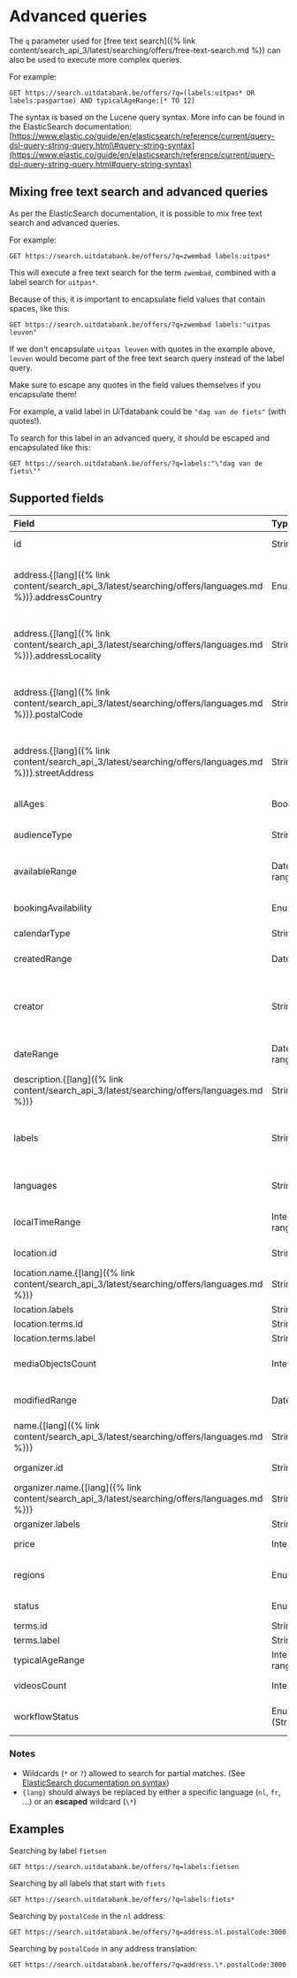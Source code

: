 ---
---

# Advanced queries

The `q` parameter used for [free text search]({% link content/search_api_3/latest/searching/offers/free-text-search.md %}) can also be used to execute more complex queries.

For example:

```
GET https://search.uitdatabank.be/offers/?q=(labels:uitpas* OR labels:paspartoe) AND typicalAgeRange:[* TO 12]
```

The syntax is based on the Lucene query syntax. More info can be found in the ElasticSearch documentation:
[https://www.elastic.co/guide/en/elasticsearch/reference/current/query-dsl-query-string-query.html\#query-string-syntax](https://www.elastic.co/guide/en/elasticsearch/reference/current/query-dsl-query-string-query.html#query-string-syntax)

## Mixing free text search and advanced queries

As per the ElasticSearch documentation, it is possible to mix free text search and advanced queries.

For example:

```
GET https://search.uitdatabank.be/offers/?q=zwembad labels:uitpas*
```

This will execute a free text search for the term `zwembad`, combined with a label search for `uitpas*`.

Because of this, it is important to encapsulate field values that contain spaces, like this:

```
GET https://search.uitdatabank.be/offers/?q=zwembad labels:"uitpas leuven"
```

If we don't encapsulate `uitpas leuven` with quotes in the example above, `leuven` would become part of the free text search query instead of the label query.

Make sure to escape any quotes in the field values themselves if you encapsulate them!

For example, a valid label in UiTdatabank could be `"dag van de fiets"` \(with quotes!\).

To search for this label in an advanced query, it should be escaped and encapsulated like this:

```
GET https://search.uitdatabank.be/offers/?q=labels:"\"dag van de fiets\""
```

## Supported fields

| Field | Type | Comments |
| :--- | :--- | :--- |
| id | String | Looks for complete matches. See [Id]({% link content/search_api_3/latest/searching/offers/id.md %}) |
| address.{[lang]({% link content/search_api_3/latest/searching/offers/languages.md %})}.addressCountry | Enum | See [offers/address]({% link content/search_api_3/latest/searching/offers/address.md %}) and [organizers/address]({% link content/search_api_3/latest/searching/organizers/address.md %}) |
| address.{[lang]({% link content/search_api_3/latest/searching/offers/languages.md %})}.addressLocality | String | See [offers/address]({% link content/search_api_3/latest/searching/offers/address.md %}) and [organizers/address]({% link content/search_api_3/latest/searching/organizers/address.md %}) |
| address.{[lang]({% link content/search_api_3/latest/searching/offers/languages.md %})}.postalCode | String |  See [offers/address]({% link content/search_api_3/latest/searching/offers/address.md %}) and [organizers/address]({% link content/search_api_3/latest/searching/organizers/address.md %}) |
| address.{[lang]({% link content/search_api_3/latest/searching/offers/languages.md %})}.streetAddress | String | See [offers/address]({% link content/search_api_3/latest/searching/offers/address.md %}) and [organizers/address]({% link content/search_api_3/latest/searching/organizers/address.md %}) |
| allAges | Boolean | See [Age]({% link content/search_api_3/latest/searching/offers/age.md %}) |
| audienceType | String | See [Audience type]({% link content/search_api_3/latest/searching/offers/audience-type.md %}) |
| availableRange | Date range | See [Availability]({% link content/search_api_3/latest/searching/offers/availability.md %}) |
| bookingAvailability | Enum | See [Booking availability]({% link content/search_api_3/latest/searching/offers/booking-availability.md %}) |
| calendarType | String | Looks for complete matches |
| createdRange | DateRange | See [Created and Modified]({% link content/search_api_3/latest/searching/offers/created-and-modified.md %}) |
| creator | String | See [offers/creator]({% link content/search_api_3/latest/searching/offers/creator.md %}) and [organizers/creator]({% link content/search_api_3/latest/searching/organizers/creator.md %})|
| dateRange | Date range | See [Date & time]({% link content/search_api_3/latest/searching/offers/date-time/date.md %}) |
| description.{[lang]({% link content/search_api_3/latest/searching/offers/languages.md %})} | String |  |
| labels | String | See [offers/labels]({% link content/search_api_3/latest/searching/offers/labels.md %}) and [organizers/labels]({% link content/search_api_3/latest/searching/organizers/labels.md %}). Looks for complete matches |
| languages | String | See [Languages]({% link content/search_api_3/latest/searching/offers/languages.md %}) |
| localTimeRange | Integer range | See [Time]({% link content/search_api_3/latest/searching/offers/date-time/time.md %}) |
| location.id | String | Looks for complete matches. See [Id]({% link content/search_api_3/latest/searching/offers/id.md %}) |
| location.name.{[lang]({% link content/search_api_3/latest/searching/offers/languages.md %})} | String | See [name]({% link content/search_api_3/latest/searching/offers/name.md %}) |
| location.labels | String | Looks for complete matches |
| location.terms.id | String | Looks for complete matches |
| location.terms.label | String | Looks for complete matches |
| mediaObjectsCount | Integer | See [Media objects]({% link content/search_api_3/latest/searching/offers/media-objects.md %}) |
| modifiedRange | DateRange | See [Created and Modified]({% link content/search_api_3/latest/searching/offers/created-and-modified.md %}) |
| name.{[lang]({% link content/search_api_3/latest/searching/offers/languages.md %})} | String | See [name]({% link content/search_api_3/latest/searching/offers/name.md %}) |
| organizer.id | String | Looks for complete matches. See [Id]({% link content/search_api_3/latest/searching/offers/id.md %}) |
| organizer.name.{[lang]({% link content/search_api_3/latest/searching/offers/languages.md %})} | String | See [name]({% link content/search_api_3/latest/searching/offers/name.md %}) |
| organizer.labels | String | Looks for complete matches |
| price | Integer | See [Price]({% link content/search_api_3/latest/searching/offers/price.md %}) |
| regions | Enum | See [Geosearch]({% link content/search_api_3/latest/searching/offers/geosearch.md %}) |
| status | Enum | See [Status]({% link content/search_api_3/latest/searching/offers/status.md %}) |
| terms.id | String | Looks for complete matches |
| terms.label | String | Looks for complete matches |
| typicalAgeRange | Integer range | See [Age]({% link content/search_api_3/latest/searching/offers/age.md %}) |
| videosCount | Integer  | See [Videos]({% link content/search_api_3/latest/searching/offers/video.md %}) |
| workflowStatus | Enum \(String\) | See [Workflow status]({% link content/search_api_3/latest/searching/offers/workflow-status.md %}) |

### Notes
* Wildcards (`*` or `?`) allowed to search for partial matches. (See [ElasticSearch documentation on syntax](https://www.elastic.co/guide/en/elasticsearch/reference/current/query-dsl-query-string-query.html#query-string-syntax))
* `{lang}` should always be replaced by either a specific language (`nl`, `fr`, ...) or an **escaped** wildcard (`\*`)

## Examples

Searching by label `fietsen`

```
GET https://search.uitdatabank.be/offers/?q=labels:fietsen
```

Searching by all labels that start with `fiets`
```
GET https://search.uitdatabank.be/offers/?q=labels:fiets*
```

Searching by `postalCode` in the `nl` address:
```
GET https://search.uitdatabank.be/offers/?q=address.nl.postalCode:3000
```

Searching by `postalCode` in any address translation:
```
GET https://search.uitdatabank.be/offers/?q=address.\*.postalCode:3000
```
